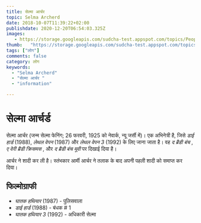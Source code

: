 ```yaml
---
title: सेल्मा आर्चर 
topic: Selma Archerd
date: 2018-10-07T11:39:22+02:00
publishdate: 2020-12-20T06:54:03.325Z
images: 
   - https://storage.googleapis.com/sudcha-test.appspot.com/topics/People/selma_archerd/1.jpeg
thumb:   "https://storage.googleapis.com/sudcha-test.appspot.com/topics/People/selma_archerd/thumb.jpeg"
tags: ["लोग"]
comments: false
category: लोग
keywords: 
  - "Selma Archerd"
  - "सेल्मा आर्चर "
  - "information"

---
```

<h1> सेल्मा आर्चर्ड </h1> <p> सेल्मा आर्चर (जन्म सेल्मा फेनिंग; 26 फरवरी, 1925 को नेवार्क, न्यू जर्सी में)। एक अभिनेत्री है, जिसे <i> डाई हार्ड </i> (1988), <i> लेथल वेपन </i> (1987) और <i> लेथल वेपन 3 </i> (1992) के लिए जाना जाता है। वह <i> द ब्रैडी बंच </i>, <i> ए वेरी ब्रैडी क्रिसमस </i>, और <i> द ब्रैडी बंच मूवी </i> पर दिखाई दिया है। </p> <p> आर्चर ने शादी कर ली है। स्तंभकार आर्मी आर्चर ने तलाक के बाद अपनी पहली शादी को समाप्त कर दिया। </p> <h2> फिल्मोग्राफी </h2> <ul> <li> <i> घातक हथियार </i> (1987) - पुलिसवाला </li> <li> <i> डाई हार्ड </i> (1988) - बंधक # 1 </li> <li> <i> घातक हथियार 3 </i> (1992) - अधिकारी सेल्मा </li> </ul> 